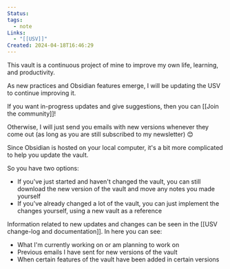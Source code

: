 ```yaml
---
Status: 
tags:
  - note
Links:
  - "[[USV]]"
Created: 2024-04-18T16:46:29
---
```

This vault is a continuous project of mine to improve my own life, learning, and productivity.

As new practices and Obsidian features emerge, I will be updating the USV to continue improving it.

If you want in-progress updates and give suggestions, then you can [[Join the community]]!

Otherwise, I will just send you emails with new versions whenever they come out (as long as you are still subscribed to my newsletter) 😊 

Since Obsidian is hosted on your local computer, it's a bit more complicated to help you update the vault.

So you have two options:
- If you've just started and haven't changed the vault, you can still download the new version of the vault and move any notes you made yourself
- If you've already changed a lot of the vault, you can just implement the changes yourself, using a new vault as a reference

Information related to new updates and changes can be seen in the [[USV change-log and documentation]]. In here you can see:
- What I'm currently working on or am planning to work on
- Previous emails I have sent for new versions of the vault
- When certain features of the vault have been added in certain versions